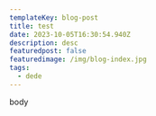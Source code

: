 ```yaml
---
templateKey: blog-post
title: test
date: 2023-10-05T16:30:54.940Z
description: desc
featuredpost: false
featuredimage: /img/blog-index.jpg
tags:
  - dede
---
```

body